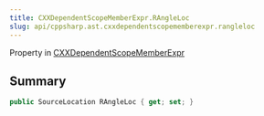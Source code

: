 ```yaml
---
title: CXXDependentScopeMemberExpr.RAngleLoc
slug: api/cppsharp.ast.cxxdependentscopememberexpr.rangleloc
---
```

Property in [CXXDependentScopeMemberExpr](/api/cppsharp/ast/cxxdependentscopememberexpr)

## Summary



```csharp
public SourceLocation RAngleLoc { get; set; }
```

